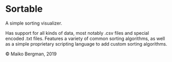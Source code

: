 # Sortable

A simple sorting visualizer.

Has support for all kinds of data, most notably .csv files and special encoded .txt files.
Features a variety of common sorting algorithms, as well as a simple proprietary scripting language to add custom
sorting algorithms. 

&copy; Maiko Bergman, 2019
